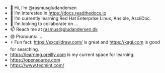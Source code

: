 - 👋 Hi, I’m @rasmusgludandersen
- 👀 I’m interested in https://docs.readthedocs.io
- 🌱 I’m currently learning Red Hat Enterprise Linux, Ansible, AsciiDoc.
- 💞️ I’m looking to collaborate on ...
- 📫 Reach me at rasmus@gludandersen.dk
- 😄 Pronouns: ...
- ⚡ Fun fact: https://excalidraw.com/ is great and https://kagi.com is good for searching.
- https://learning.oreilly.com is my current space for learning.
- https://opensource.com
- https://www.tecmint.com/

<!---
rasmusgludandersen/rasmusgludandersen is a ✨ special ✨ repository because its `README.md` (this file) appears on your GitHub profile.
You can click the Preview link to take a look at your changes.
--->
